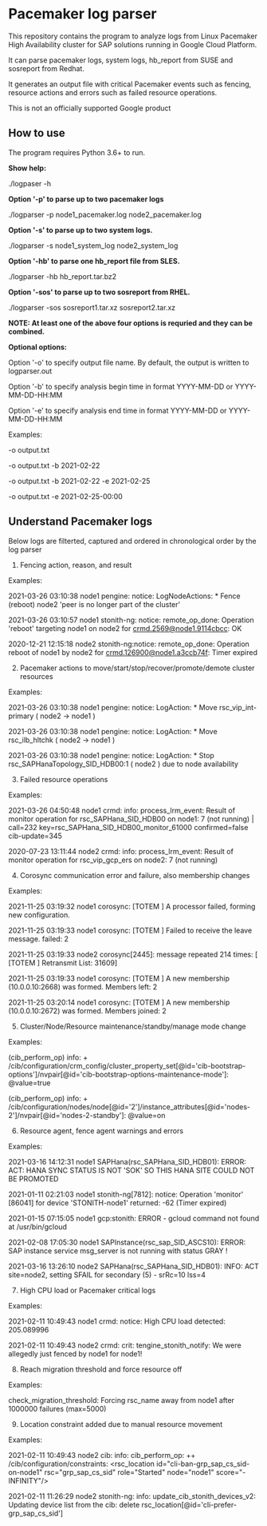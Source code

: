 # Pacemaker log parser

This repository contains the program to analyze logs from Linux Pacemaker High Availability cluster for SAP solutions running in Google Cloud Platform.

It can parse pacemaker logs, system logs, hb_report from SUSE and sosreport from Redhat.

It generates an output file with critical Pacemaker events such as fencing, resource actions and errors such as failed resource operations.

This is not an officially supported Google product

## How to use

The program requires Python 3.6+ to run.

**Show help:**

./logpaser -h

**Option '-p' to parse up to two pacemaker logs**

./logparser -p node1_pacemaker.log node2_pacemaker.log 

**Option '-s' to parse up to two system logs.**

./logparser -s node1_system_log node2_system_log

**Option '-hb' to parse one hb_report file from SLES.**

./logparser -hb hb_report.tar.bz2

**Option '-sos' to parse up to two sosreport from RHEL.**

./logparser -sos sosreport1.tar.xz sosreport2.tar.xz

**NOTE: At least one of the above four options is requried and they can be combined.**

**Optional options:**

Option '-o' to specify output file name. By default, the output is written to logparser.out

Option '-b' to specify analysis begin time in format YYYY-MM-DD or YYYY-MM-DD-HH:MM

Option '-e' to specify analysis end time in format YYYY-MM-DD or YYYY-MM-DD-HH:MM

Examples:

-o output.txt

-o output.txt -b 2021-02-22

-o output.txt -b 2021-02-22 -e 2021-02-25

-o output.txt -e 2021-02-25-00:00

## Understand Pacemaker logs

Below logs are filterted, captured and ordered in chronological order by the log parser

1. Fencing action, reason, and result

Examples:

2021-03-26 03:10:38 node1 pengine: notice: LogNodeActions:    * Fence (reboot) node2 'peer is no longer part of the cluster'

2021-03-26 03:10:57 node1 stonith-ng: notice: remote_op_done:    Operation 'reboot' targeting node1 on node2 for crmd.2569@node1.9114cbcc: OK

2020-12-21 12:15:18 node2 stonith-ng:notice: remote_op_done:        Operation reboot of node1 by node2 for crmd.126900@node1.a3ccb74f: Timer expired

2. Pacemaker actions to move/start/stop/recover/promote/demote cluster resources

Examples:

2021-03-26 03:10:38 node1 pengine: notice: LogAction:     * Move       rsc_vip_int-primary     ( node2 -> node1 )

2021-03-26 03:10:38 node1 pengine: notice: LogAction:     * Move       rsc_ilb_hltchk          ( node2 -> node1 )

2021-03-26 03:10:38 node1 pengine: notice: LogAction:     * Stop       rsc_SAPHanaTopology_SID_HDB00:1     (                 node2 )   due to node availability

3. Failed resource operations

Examples:

2021-03-26 04:50:48 node1 crmd: info: process_lrm_event: Result of monitor operation for rsc_SAPHana_SID_HDB00 on node1: 7 (not running) | call=232 key=rsc_SAPHana_SID_HDB00_monitor_61000 confirmed=false cib-update=345

2020-07-23 13:11:44 node2 crmd: info: process_lrm_event:        Result of monitor operation for rsc_vip_gcp_ers on node2: 7 (not running)

4. Corosync communication error and failure, also membership changes

Examples:

2021-11-25 03:19:32 node1 corosync: [TOTEM ] A processor failed, forming new configuration.

2021-11-25 03:19:33 node1 corosync: [TOTEM ] Failed to receive the leave message. failed: 2

2021-11-25 03:19:33 node2 corosync[2445]: message repeated 214 times: [   [TOTEM ] Retransmit List: 31609]

2021-11-25 03:19:33 node1 corosync: [TOTEM ] A new membership (10.0.0.10:2668) was formed. Members left: 2

2021-11-25 03:20:14 node1 corosync: [TOTEM ] A new membership (10.0.0.10:2672) was formed. Members joined: 2


5. Cluster/Node/Resource maintenance/standby/manage mode change

Examples:

(cib_perform_op)         info: +  /cib/configuration/crm_config/cluster_property_set[@id='cib-bootstrap-options']/nvpair[@id='cib-bootstrap-options-maintenance-mode']:  @value=true

(cib_perform_op)         info: +  /cib/configuration/nodes/node[@id='2']/instance_attributes[@id='nodes-2']/nvpair[@id='nodes-2-standby']:  @value=on

6. Resource agent, fence agent warnings and errors

Examples:

2021-03-16 14:12:31 node1 SAPHana(rsc_SAPHana_SID_HDB01): ERROR: ACT: HANA SYNC STATUS IS NOT 'SOK' SO THIS HANA SITE COULD NOT BE PROMOTED

2021-01-11 02:21:03 node1 stonith-ng[7812]:   notice: Operation 'monitor' [86041] for device 'STONITH-node1' returned: -62 (Timer expired)

2021-01-15 07:15:05 node1 gcp:stonith: ERROR - gcloud command not found at /usr/bin/gcloud

2021-02-08 17:05:30 node1 SAPInstance(rsc_sap_SID_ASCS10): ERROR: SAP instance service msg_server is not running with status GRAY !

2021-03-16 13:26:10 node2 SAPHana(rsc_SAPHana_SID_HDB01): INFO: ACT site=node2, setting SFAIL for secondary (5) - srRc=10 lss=4

7. High CPU load or Pacemaker critical logs

Examples:

2021-02-11 10:49:43 node1 crmd:   notice: High CPU load detected: 205.089996

2021-02-11 10:49:43 node2 crmd:   crit: tengine_stonith_notify: We were allegedly just fenced by node1 for node1!

8. Reach migration threshold and force resource off

Examples:

check_migration_threshold:        Forcing rsc_name away from node1 after 1000000 failures (max=5000)

9. Location constraint added due to manual resource movement

Examples:

2021-02-11 10:49:43 node2 cib: info: cib_perform_op:    ++ /cib/configuration/constraints:  <rsc_location id="cli-ban-grp_sap_cs_sid-on-node1" rsc="grp_sap_cs_sid" role="Started" node="node1" score="-INFINITY"/>

2021-02-11 11:26:29 node2 stonith-ng: info: update_cib_stonith_devices_v2:  Updating device list from the cib: delete rsc_location[@id='cli-prefer-grp_sap_cs_sid']
